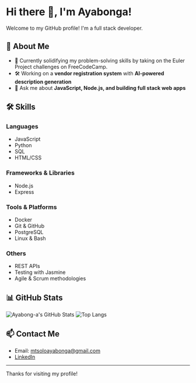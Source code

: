 # Hi there 👋, I'm Ayabonga!

Welcome to my GitHub profile! I'm a full stack developer.

## 🚀 About Me
- 🌱 Currently solidifying my problem-solving skills by taking on the Euler Project challenges on FreeCodeCamp.
- 🛠️ Working on a **vendor registration system** with **AI-powered description generation**
- 💬 Ask me about **JavaScript, Node.js, and building full stack web apps**

## 🛠️ Skills

### Languages
- JavaScript
- Python
- SQL
- HTML/CSS

### Frameworks & Libraries
- Node.js
- Express

### Tools & Platforms
- Docker
- Git & GitHub
- PostgreSQL
- Linux & Bash

### Others
- REST APIs
- Testing with Jasmine
- Agile & Scrum methodologies

## 📊 GitHub Stats

![Ayabong-a's GitHub Stats](https://github-readme-stats.vercel.app/api?username=ayabong-a&show_icons=true&theme=radical)
![Top Langs](https://github-readme-stats.vercel.app/api/top-langs/?username=ayabong-a&layout=compact&theme=radical)

## 📫 Contact Me
- Email: [mtsoloayabonga@gmail.com](mailto:mtsoloayabonga@gmail.com)
- [LinkedIn](https://www.linkedin.com/me?trk=p_mwlite_feed-secondary_nav)

---

Thanks for visiting my profile!
